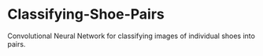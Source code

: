 # Classifying-Shoe-Pairs
Convolutional Neural Network for classifying images of individual shoes into pairs.
